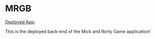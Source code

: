 # MRGB
[Deployed App]("https://mrgb.herokuapp.com/");

This is the deployed back-end of the Mick and Rorty Game application!
